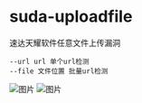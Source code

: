 # suda-uploadfile
速达天耀软件任意文件上传漏洞
```
--url url 单个url检测
--file 文件位置 批量url检测
```
![图片](https://github.com/user-attachments/assets/0b9d47be-9b38-43aa-a9ae-afde5507f29c)
![图片](https://github.com/user-attachments/assets/85a51d1a-dc38-4117-b09f-db06a0835596)

